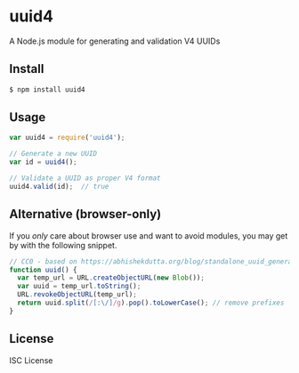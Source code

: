 # uuid4

A Node.js module for generating and validation V4 UUIDs

## Install

```bash
$ npm install uuid4
```

## Usage

```javascript
var uuid4 = require('uuid4');

// Generate a new UUID
var id = uuid4();

// Validate a UUID as proper V4 format
uuid4.valid(id);  // true
```

## Alternative (browser-only)

If you *only* care about browser use and want to avoid modules, you may get by with the following snippet.

```javascript
// CC0 - based on https://abhishekdutta.org/blog/standalone_uuid_generator_in_javascript.html
function uuid() {
  var temp_url = URL.createObjectURL(new Blob());
  var uuid = temp_url.toString();
  URL.revokeObjectURL(temp_url);
  return uuid.split(/[:\/]/g).pop().toLowerCase(); // remove prefixes
}
```

## License

ISC License
